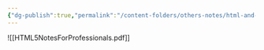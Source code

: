 ```yaml
---
{"dg-publish":true,"permalink":"/content-folders/others-notes/html-and-css/html-5-notes-for-professionals/","title":"HTML5NotesForProfessionals.pdf"}
---
```



![[HTML5NotesForProfessionals.pdf]]
